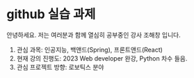 # github 실습 과제

안녕하세요. 저는 여러분과 함께 열심히 공부중인 강사 조해창 입니다.

1. 관심 과목: 인공지능, 백앤드(Spring), 프론트앤드(React)
2. 현재 강의 진행도: 2023 Web developer 완강, Python 차수 들음.
3. 관심 프로젝트 방향: 로보틱스 분야

